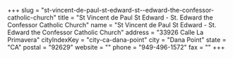 +++
slug = "st-vincent-de-paul-st-edward-st--edward-the-confessor-catholic-church"
title = "St Vincent de Paul St Edward - St. Edward the Confessor Catholic Church"
name = "St Vincent de Paul St Edward - St. Edward the Confessor Catholic Church"
address = "33926 Calle La Primavera"
cityIndexKey = "city-ca-dana-point"
city = "Dana Point"
state = "CA"
postal = "92629"
website = ""
phone = "949-496-1572"
fax = ""
+++
